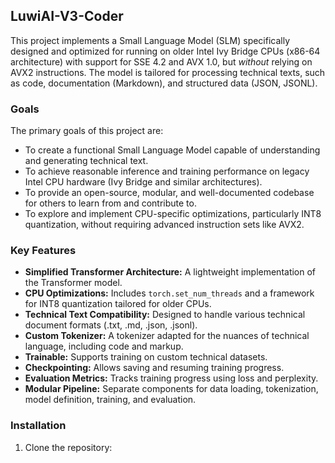 ## LuwiAI-V3-Coder

This project implements a Small Language Model (SLM) specifically designed and optimized for running on older Intel Ivy Bridge CPUs (x86-64 architecture) with support for SSE 4.2 and AVX 1.0, but *without* relying on AVX2 instructions. The model is tailored for processing technical texts, such as code, documentation (Markdown), and structured data (JSON, JSONL).

### Goals

The primary goals of this project are:

- To create a functional Small Language Model capable of understanding and generating technical text.
- To achieve reasonable inference and training performance on legacy Intel CPU hardware (Ivy Bridge and similar architectures).
- To provide an open-source, modular, and well-documented codebase for others to learn from and contribute to.
- To explore and implement CPU-specific optimizations, particularly INT8 quantization, without requiring advanced instruction sets like AVX2.

### Key Features

- **Simplified Transformer Architecture:** A lightweight implementation of the Transformer model.
- **CPU Optimizations:** Includes `torch.set_num_threads` and a framework for INT8 quantization tailored for older CPUs.
- **Technical Text Compatibility:** Designed to handle various technical document formats (.txt, .md, .json, .jsonl).
- **Custom Tokenizer:** A tokenizer adapted for the nuances of technical language, including code and markup.
- **Trainable:** Supports training on custom technical datasets.
- **Checkpointing:** Allows saving and resuming training progress.
- **Evaluation Metrics:** Tracks training progress using loss and perplexity.
- **Modular Pipeline:** Separate components for data loading, tokenization, model definition, training, and evaluation.

### Installation

1. Clone the repository:
